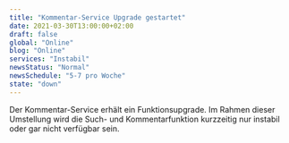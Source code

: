 ```yaml
---
title: "Kommentar-Service Upgrade gestartet"
date: 2021-03-30T13:00:00+02:00
draft: false
global: "Online"
blog: "Online"
services: "Instabil"
newsStatus: "Normal"
newsSchedule: "5-7 pro Woche"
state: "down"
---
```


Der Kommentar-Service erhält ein Funktionsupgrade. Im Rahmen dieser Umstellung wird die Such- und Kommentarfunktion kurzzeitig nur instabil oder gar nicht verfügbar sein.